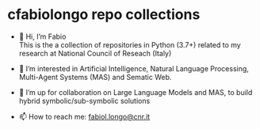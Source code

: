 # cfabiolongo repo collections

- 👋 Hi, I’m Fabio <br>
This is the a collection of repositories in Python (3.7+) related to my research at National Council of Reseach (Italy)

- 👀 I’m interested in Artificial Intelligence, Natural Language Processing, Multi-Agent Systems (MAS) and Sematic Web.

- 💞️ I’m up for collaboration on Large Language Models and MAS, to build hybrid symbolic/sub-symbolic solutions
  
- 📫 How to reach me: fabiol.longo@cnr.it

<!---
cfabiolongo/cfabiolongo is a ✨ special ✨ repository because its `README.md` (this file) appears on your GitHub profile.
You can click the Preview link to take a look at your changes.
--->
